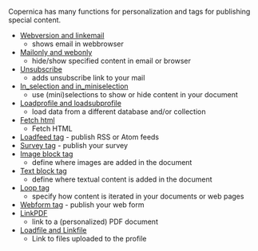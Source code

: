 Copernica has many functions for personalization and tags for publishing
special content.

-   [Webversion and
    linkemail](./link-to-the-webversion-of-your-email.en.md)
    - shows email in webbrowser
-   [Mailonly and
    webonly](./the-webonly-and-mailonly-functions.en.md)
    - hide/show specified content in email or browser
-   [Unsubscribe](./the-unsubscribe-function.en.md)
    - adds unsubscribe link to your mail
-   [In\_selection and
    in\_miniselection](./in-selection-and-in-miniselection.en.md)
    - use (mini)selections to show or hide content in your document
-   [Loadprofile and
    loadsubprofile](./loadprofile-and-loadsubprofile.en.md)
    - load data from a different database and/or collection
-   [Fetch html](./the-fetch-function.en.md)
    - Fetch HTML
-   [Loadfeed
    tag](./the-loadfeed-function.en.md) -
    publish RSS or Atom feeds
-   [Survey tag](./publish-a-survey.en.md) -
    publish your survey
-   [Image block
    tag](./the-image-function-for-adding-images-to-your-document.en.md)
    - define where images are added in the document
-   [Text block
    tag](./the-text-function-for-adding-textual-content-to-your-document.en.md)
    - define where textual content is added in the document
-   [Loop
    tag](./the-loop-function-to-iterate-content-in-your-email.en.md)
    - specify how content is iterated in your documents or web pages
-   [Webform
    tag](./publish-your-web-form.en.md) -
    publish your web form
-   [LinkPDF](./the-linkpdf-function.en.md)
    - link to a (personalized) PDF document
-   [Loadfile and
    Linkfile](./the-loadfile-and-linkfile-functions.en.md)
    - Link to files uploaded to the profile

